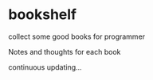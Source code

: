 # bookshelf
collect some good books for programmer

Notes and thoughts for each book

continuous updating...
